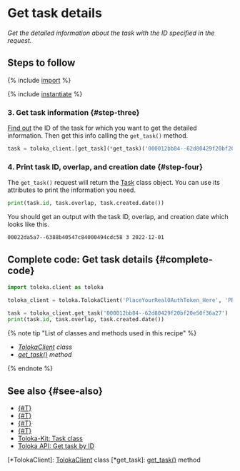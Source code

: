 # Get task details

_Get the detailed information about the task with the ID specified in the request._

## Steps to follow

{% include [import](../_includes/recipes/import.md) %}

{% include [instantiate](../_includes/recipes/instantiate.md) %}

### 3. Get task information {#step-three}

[Find out](get-tasks.md) the ID of the task for which you want to get the detailed information. Then get this info calling the `get_task()` method.

```python
task = toloka_client.[get_task](*get_task)('000012bb84--62d80429f20bf20e50f36a27')
```

### 4. Print task ID, overlap, and creation date {#step-four}

The `get_task()` request will return the [Task](../reference/toloka.client.task.Task.md) class object. You can use its attributes to print the information you need.

```python
print(task.id, task.overlap, task.created.date())
```

You should get an output with the task ID, overlap, and creation date which looks like this.

```bash
00022da5a7--6388b40547c84000494cdc58 3 2022-12-01
```

## Complete code: Get task details {#complete-code}

```python
import toloka.client as toloka

toloka_client = toloka.TolokaClient('PlaceYourRealOAuthToken_Here', 'PRODUCTION')

task = toloka_client.get_task('000012bb84--62d80429f20bf20e50f36a27')
print(task.id, task.overlap, task.created.date())
```

{% note tip "List of classes and methods used in this recipe" %}

- _[TolokaClient](../reference/toloka.client.TolokaClient.md) class_
- _[get_task()](../reference/toloka.client.TolokaClient.get_task.md) method_

{% endnote %}

## See also {#see-also}

- [{#T}](../../guide/concepts/overview.md)
- [{#T}](learn-basics.md)
- [{#T}](use-cases.md)
- [{#T}](get-tasks.md)
- [Toloka-Kit: Task class](../reference/toloka.client.task.Task.md)
- [Toloka API: Get task by ID](https://toloka.ai/docs/api/api-reference/#get-/tasks/-id-)

[*TolokaClient]: [TolokaClient](../reference/toloka.client.TolokaClient.md) class
[*get_task]: [get_task()](../reference/toloka.client.TolokaClient.get_task.md) method